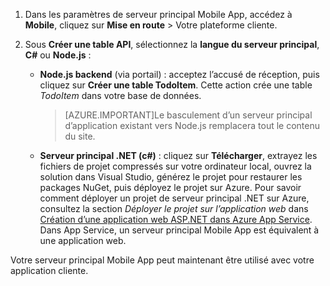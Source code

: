 
1. Dans les paramètres de serveur principal Mobile App, accédez à **Mobile**, cliquez sur **Mise en route** > Votre plateforme cliente. 

2. Sous **Créer une table API**, sélectionnez la **langue du serveur principal**, **C#** ou **Node.js** :

	+ **Node.js backend** (via portail) : acceptez l’accusé de réception, puis cliquez sur **Créer une table TodoItem**. Cette action crée une table *TodoItem* dans votre base de données.
	 
		>[AZURE.IMPORTANT]Le basculement d’un serveur principal d’application existant vers Node.js remplacera tout le contenu du site.

	+ **Serveur principal .NET (c#)** : cliquez sur **Télécharger**, extrayez les fichiers de projet compressés sur votre ordinateur local, ouvrez la solution dans Visual Studio, générez le projet pour restaurer les packages NuGet, puis déployez le projet sur Azure. Pour savoir comment déployer un projet de serveur principal .NET sur Azure, consultez la section *Déployer le projet sur l’application web* dans [Création d’une application web ASP.NET dans Azure App Service](../articles/app-service-web/web-sites-dotnet-get-started.md#deploy-the-project-to-the-web-app). Dans App Service, un serveur principal Mobile App est équivalent à une application web.
	 
Votre serveur principal Mobile App peut maintenant être utilisé avec votre application cliente.

<!---HONumber=AcomDC_1203_2015-->